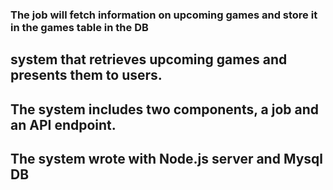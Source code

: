 ### The job will fetch information on upcoming games and store it in the games table in the DB

## system that retrieves upcoming games and presents them to users.
## The system includes two components, a job and an API endpoint.

## The system wrote with Node.js server and Mysql DB
